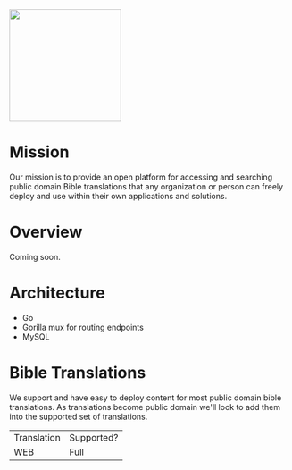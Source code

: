 <img width="200" src="https://hopeintigard.com/wp-content/uploads/2021/03/Bible-Icon-01.png">

# Mission
Our mission is to provide an open platform for accessing and searching public domain Bible translations that any organization or person can freely deploy and use within their own applications and solutions. 

# Overview
Coming soon.

# Architecture
- Go
- Gorilla mux for routing endpoints
- MySQL

# Bible Translations
We support and have easy to deploy content for most public domain bible translations.  As translations become public domain we'll look to add them into the supported set of translations.

<table>
  <tr>
    <td>Translation</td>
    <td>Supported?</td>
  </tr>
  <tr>
    <td>WEB</td>
    <td>Full</td>
  </tr>
</table>
